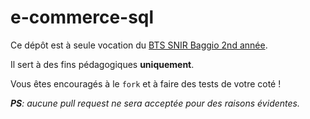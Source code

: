 # e-commerce-sql

Ce dépôt est à seule vocation du [BTS SNIR Baggio 2nd année](https://www.cesarbaggio.fr/).

Il sert à des fins pédagogiques __uniquement__.

Vous êtes encouragés à le `fork` et à faire des tests de votre coté !

*__PS__: aucune pull request ne sera acceptée pour des raisons évidentes.*
